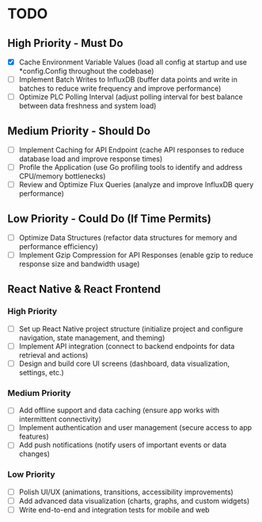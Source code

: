 # TODO

## High Priority - Must Do
- [x] Cache Environment Variable Values (load all config at startup and use *config.Config throughout the codebase)
- [ ] Implement Batch Writes to InfluxDB (buffer data points and write in batches to reduce write frequency and improve performance)
- [ ] Optimize PLC Polling Interval (adjust polling interval for best balance between data freshness and system load)

## Medium Priority - Should Do
- [ ] Implement Caching for API Endpoint (cache API responses to reduce database load and improve response times)
- [ ] Profile the Application (use Go profiling tools to identify and address CPU/memory bottlenecks)
- [ ] Review and Optimize Flux Queries (analyze and improve InfluxDB query performance)

## Low Priority - Could Do (If Time Permits)
- [ ] Optimize Data Structures (refactor data structures for memory and performance efficiency)
- [ ] Implement Gzip Compression for API Responses (enable gzip to reduce response size and bandwidth usage)

## React Native & React Frontend
### High Priority
- [ ] Set up React Native project structure (initialize project and configure navigation, state management, and theming)
- [ ] Implement API integration (connect to backend endpoints for data retrieval and actions)
- [ ] Design and build core UI screens (dashboard, data visualization, settings, etc.)

### Medium Priority
- [ ] Add offline support and data caching (ensure app works with intermittent connectivity)
- [ ] Implement authentication and user management (secure access to app features)
- [ ] Add push notifications (notify users of important events or data changes)

### Low Priority
- [ ] Polish UI/UX (animations, transitions, accessibility improvements)
- [ ] Add advanced data visualization (charts, graphs, and custom widgets)
- [ ] Write end-to-end and integration tests for mobile and web
